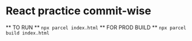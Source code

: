 # React practice commit-wise 
** TO RUN **
`npx parcel index.html`
** FOR PROD BUILD **
`npx parcel build index.html`
